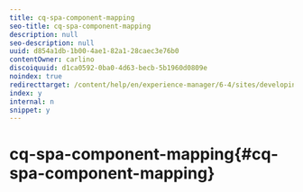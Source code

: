 ```yaml
---
title: cq-spa-component-mapping
seo-title: cq-spa-component-mapping
description: null
seo-description: null
uuid: d854a1db-1b00-4ae1-82a1-28caec3e76b0
contentOwner: carlino
discoiquuid: d1ca0592-0ba0-4d63-becb-5b1960d0809e
noindex: true
redirecttarget: /content/help/en/experience-manager/6-4/sites/developing/using/reference-materials
index: y
internal: n
snippet: y
---
```


# cq-spa-component-mapping{#cq-spa-component-mapping}

